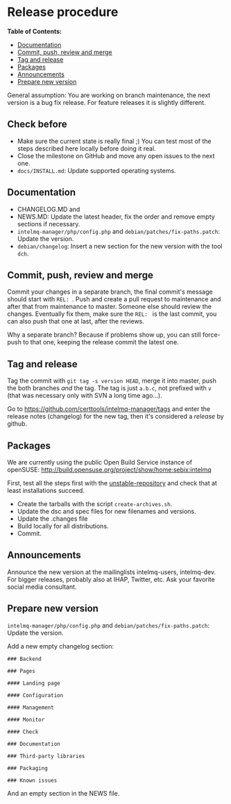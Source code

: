 # Release procedure

**Table of Contents:**
- [Documentation](#documentation)
- [Commit, push, review and merge](#commit-push-review-and-merge)
- [Tag and release](#tag-and-release)
- [Packages](#packages)
- [Announcements](#announcements)
- [Prepare new version](#prepare-new-version)


General assumption: You are working on branch maintenance, the next version is a bug fix release. For feature releases it is slightly different.

## Check before

 * Make sure the current state is really final ;)
   You can test most of the steps described here locally before doing it real.
 * Close the milestone on GitHub and move any open issues to the next one.
 * `docs/INSTALL.md`: Update supported operating systems.

## Documentation

 * CHANGELOG.MD and
 * NEWS.MD: Update the latest header, fix the order and remove empty sections if necessary.
 * `intelmq-manager/php/config.php` and `debian/patches/fix-paths.patch`: Update the version.
 * `debian/changelog`: Insert a new section for the new version with the tool `dch`.

## Commit, push, review and merge

Commit your changes in a separate branch, the final commit's message should start with `REL: `. Push and create a pull request to maintenance and after that from maintenance to master. Someone else should review the changes. Eventually fix them, make sure the `REL: ` is the last commit, you can also push that one at last, after the reviews.

Why a separate branch? Because if problems show up, you can still force-push to that one, keeping the release commit the latest one.

## Tag and release

Tag the commit with `git tag -s version HEAD`, merge it into master, push the both branches *and* the tag. The tag is just `a.b.c`, not prefixed with `v` (that was necessary only with SVN a long time ago...).

Go to https://github.com/certtools/intelmq-manager/tags and enter the release notes (changelog) for the new tag, then it's considered a *release* by github.

## Packages
We are currently using the public Open Build Service instance of openSUSE: http://build.opensuse.org/project/show/home:sebix:intelmq

First, test all the steps first with the [unstable-repository](http://build.opensuse.org/project/show/home:sebix:intelmq:unstable) and check that at least installations succeed.

 * Create the tarballs with the script `create-archives.sh`.
 * Update the dsc and spec files for new filenames and versions.
 * Update the .changes file
 * Build locally for all distributions.
 * Commit.

## Announcements

Announce the new version at the mailinglists intelmq-users, intelmq-dev.
For bigger releases, probably also at IHAP, Twitter, etc. Ask your favorite social media consultant.

## Prepare new version

`intelmq-manager/php/config.php` and `debian/patches/fix-paths.patch`: Update the version.

Add a new empty changelog section:

```
### Backend

### Pages

#### Landing page

#### Configuration

#### Management

#### Monitor

#### Check

### Documentation

### Third-party libraries

### Packaging

### Known issues
```

And an empty section in the NEWS file.
